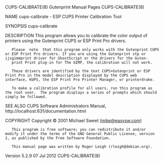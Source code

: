 CUPS-CALIBRATE(8)                                                                          Gutenprint Manual Pages                                                                          CUPS-CALIBRATE(8)



NAME
       cups-calibrate - ESP CUPS Printer Calibration Tool

SYNOPSIS
       cups-calibrate

DESCRIPTION
       This program allows you to calibrate the color output of printers using the Gutenprint CUPS or ESP Print Pro drivers.

       Please  note  that this program only works with the Gutenprint CUPS or ESP Print Pro drivers. If you are using the Gutenprint stp or ijsgimmprint driver for GhostScript or the drivers for the Guten‐
       print Print plug-in for The GIMP, the calibration will not work.

       These drivers are identified by the text CUPS+Gutenprint or ESP Print Pro in the model description displayed by the CUPS web interface, KUPS, the ESP Print Pro Printer Manager, or printerdrake.

       To make a calibration profile for all users, run this program as the root user.  The program displays a series of prompts which should simply be followed.

SEE ALSO
       CUPS Software Administrators Manual, http://localhost:631/documentation.html

COPYRIGHT
       Copyright ©  2001 Michael Sweet (mike@easysw.com)

       This program is free software; you can redistribute it and/or modify it under the terms of the GNU General Public License, version 2, as published by the Free Software Foundation.

       This manual page was written by Roger Leigh (rleigh@debian.org).



Version 5.2.9                                                                                    07 Jul 2012                                                                                CUPS-CALIBRATE(8)
